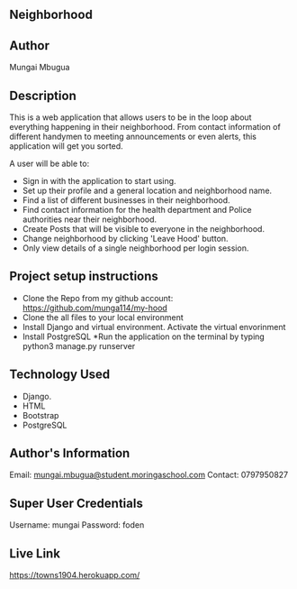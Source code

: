 ## Neighborhood

## Author
Mungai Mbugua

## Description
This is a web application that allows users to be in the loop about everything happening in their neighborhood. From contact information of different handymen to meeting announcements or even alerts, this application will get you sorted.

A user will be able to:

* Sign in with the application to start using.
* Set up their profile and a general location and neighborhood name.
* Find a list of different businesses in their neighborhood.
* Find contact information for the health department and Police authorities near their neighborhood.
* Create Posts that will be visible to everyone in the neighborhood.
* Change neighborhood by clicking 'Leave Hood' button.
* Only view details of a single neighborhood per login session.

## Project setup instructions
* Clone the Repo from my github account:  https://github.com/munga114/my-hood
* Clone the all files to your local environment
* Install Django and virtual environment. Activate the virtual envorinment
* Install PostgreSQL
*Run the application on the terminal by typing python3 manage.py runserver

## Technology Used
* Django.
* HTML
* Bootstrap
* PostgreSQL

## Author's Information
Email: mungai.mbugua@student.moringaschool.com
Contact: 0797950827

## Super User Credentials
Username: mungai
Password: foden


## Live Link
https://towns1904.herokuapp.com/
